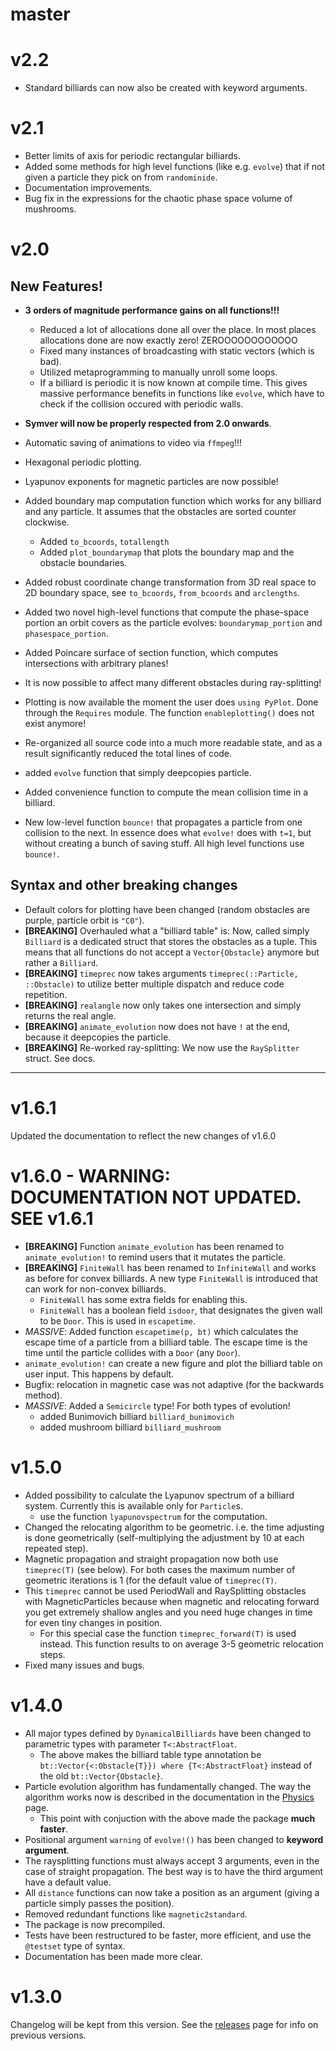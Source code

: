 # master

# v2.2
* Standard billiards can now also be created with keyword arguments.

# v2.1
* Better limits of axis for periodic rectangular billiards.
* Added some methods for high level functions (like e.g. `evolve`) that if not given a particle they pick on from `randominide`.
* Documentation improvements.
* Bug fix in the expressions for the chaotic phase space volume of mushrooms.

# v2.0

## New Features!
* **3 orders of magnitude performance gains on all functions!!!**
  * Reduced a lot of allocations done all over the place. In most places allocations done are now exactly zero! ZEROOOOOOOOOOOO
  * Fixed many instances of broadcasting with static vectors (which is bad).
  * Utilized metaprogramming to manually unroll some loops.
  * If a billiard is periodic it is now known at compile time. This gives massive performance benefits in functions like `evolve`, which have to check if the collision occured with periodic walls.

* **Symver will now be properly respected from 2.0 onwards**.
* Automatic saving of animations to video via `ffmpeg`!!!
* Hexagonal periodic plotting.
* Lyapunov exponents for magnetic particles are now possible!
* Added boundary map computation function which works
  for any billiard and any particle. It assumes that the obstacles are
  sorted counter clockwise.
  * Added `to_bcoords`, `totallength`
  * Added `plot_boundarymap` that plots the boundary map and the obstacle boundaries.
* Added robust coordinate change transformation from 3D real space to 2D boundary space, see `to_bcoords`, `from_bcoords` and `arclengths`.
* Added two novel high-level functions that compute the phase-space portion an orbit covers as the particle evolves: `boundarymap_portion` and `phasespace_portion`.
* Added Poincare surface of section function, which computes intersections with arbitrary planes!
* It is now possible to affect many different obstacles during ray-splitting!
* Plotting is now available the moment the user does `using PyPlot`. Done through the `Requires` module. The function `enableplotting()` does not exist anymore!
* Re-organized all source code into a much more readable state, and as a result significantly reduced the total lines of code.
* added `evolve` function that simply deepcopies particle.
* Added convenience function to compute the mean collision time in a billiard.
* New low-level function `bounce!` that propagates a particle from one collision to the
  next. In essence does what `evolve!` does with `t=1`, but without creating a bunch
  of saving stuff. All high level functions use `bounce!`.

## Syntax and other breaking changes
* Default colors for plotting have been changed (random obstacles are purple,
  particle orbit is `"C0"`).
* **[BREAKING]** Overhauled what a "billiard table" is: Now, called simply `Billiard` is a
  dedicated struct that stores the obstacles as a tuple. This means that
  all functions do not accept a `Vector{Obstacle}` anymore but rather a `Billiard`.
* **[BREAKING]** `timeprec` now takes arguments `timeprec(::Particle, ::Obstacle)` to utilize better
  multiple dispatch and reduce code repetition.
* **[BREAKING]** `realangle` now only takes one intersection and simply returns the real angle.
* **[BREAKING]** `animate_evolution` now does not have `!` at the end, because it deepcopies the particle.
* **[BREAKING]** Re-worked ray-splitting: We now use the `RaySplitter` struct. See docs.

---

# v1.6.1
Updated the documentation to reflect the new changes of v1.6.0

# v1.6.0 - WARNING: DOCUMENTATION NOT UPDATED. SEE v1.6.1
* **[BREAKING]** Function `animate_evolution` has been renamed to `animate_evolution!`
  to remind users that it mutates the particle.
* **[BREAKING]** `FiniteWall` has been renamed to `InfiniteWall` and works as before
  for convex billiards. A new type `FiniteWall` is introduced that can work for
  non-convex billiards.
  * `FiniteWall` has some extra fields for enabling this.
  * `FiniteWall` has a boolean field `isdoor`, that designates the given wall to be
    `Door`. This is used in `escapetime`.
* *MASSIVE*: Added function `escapetime(p, bt)` which calculates the escape time of a particle
  from a billiard table. The escape time is the time until the particle collides
  with a `Door` (any `Door`).
* `animate_evolution!` can create a new figure and plot the billiard table on
  user input. This happens by default.
* Bugfix: relocation in magnetic case was not adaptive (for the backwards method).
* *MASSIVE*: Added a `Semicircle` type! For both types of evolution!
    * added Bunimovich  billiard `billiard_bunimovich`
    * added mushroom billiard `billiard_mushroom`


# v1.5.0
* Added possibility to calculate the Lyapunov spectrum of a billiard
  system. Currently this is available only for `Particle`s.
    * use the function `lyapunovspectrum` for the computation.
* Changed the relocating algorithm to be geometric. i.e. the time adjusting is done
  geometrically (self-multiplying the adjustment by 10 at each repeated step).
* Magnetic propagation and straight propagation now both use `timeprec(T)` (see below).
  For both cases the maximum number of geometric iterations is 1 (for the default
  value of `timeprec(T)`.
* This `timeprec` cannot be used PeriodWall and RaySplitting obstacles with
  MagneticParticles because when magnetic and relocating forward you get extremely
  shallow angles and you need huge changes in time for even tiny changes in position.
  * For this special case the function `timeprec_forward(T)` is used instead. This
    function results to on average 3-5 geometric relocation steps.
* Fixed many issues and bugs.

# v1.4.0
* All major types defined by `DynamicalBilliards` have been changed to
  parametric types with parameter `T<:AbstractFloat`.
    * The above makes the billiard table type annotation be
      `bt::Vector{<:Obstacle{T}}) where {T<:AbstractFloat}` instead of
      the old `bt::Vector{Obstacle}`.
* Particle evolution algorithm has fundamentally changed.
  The way the algorithm works now is described in the documentation in the [Physics](https://juliadynamics.github.io/DynamicalBilliards.jl/latest/physics/#numerical-precision) page.
    * This point with conjuction with the above made the package **much faster**.
* Positional argument `warning` of `evolve!()` has been changed to **keyword argument**.
* The raysplitting functions must always accept 3 arguments, even in the case
  of straight propagation.
  The best way is to have the third argument have a default value.
* All `distance` functions can now take a position as an argument (giving a particle
  simply passes the position).
* Removed redundant functions like `magnetic2standard`.
* The package is now precompiled.
* Tests have been restructured to be faster, more efficient, and use the
  `@testset` type of syntax.
* Documentation has been made more clear.

# v1.3.0
Changelog will be kept from this version. See the [releases](https://github.com/JuliaDynamics/DynamicalBilliards.jl/releases) page for info on previous versions.
